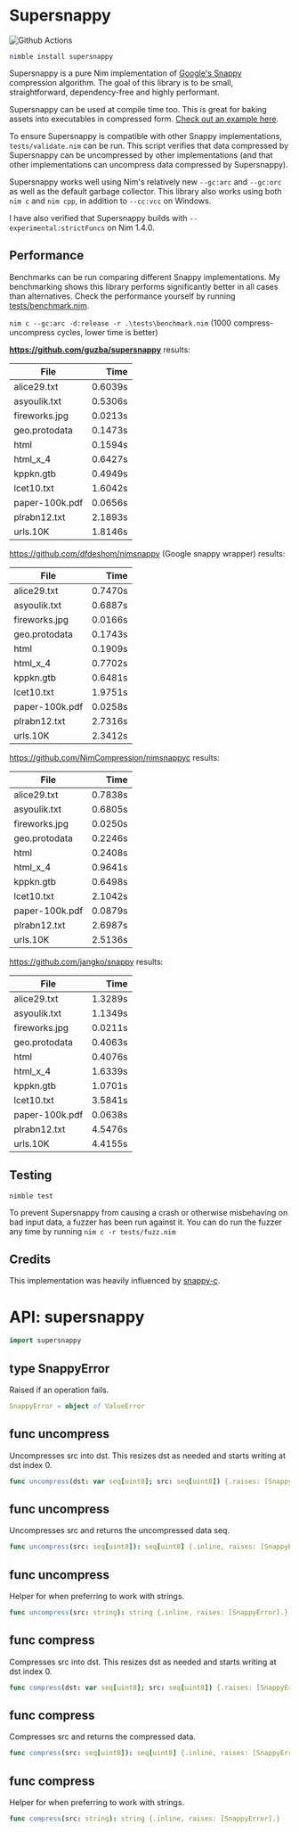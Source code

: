 # Supersnappy

![Github Actions](https://github.com/guzba/supersnappy/workflows/Github%20Actions/badge.svg)

`nimble install supersnappy`

Supersnappy is a pure Nim implementation of [Google's Snappy](https://github.com/google/snappy) compression algorithm. The goal of this library is to be small, straightforward, dependency-free and highly performant.

Supersnappy can be used at compile time too. This is great for baking assets into executables in compressed form. [Check out an example here](https://github.com/guzba/supersnappy/blob/master/examples/compiletime.nim).

To ensure Supersnappy is compatible with other Snappy implementations, `tests/validate.nim` can be run. This script verifies that data compressed by Supersnappy can be uncompressed by other implementations (and that other implementations can uncompress data compressed by Supersnappy).

Supersnappy works well using Nim's relatively new `--gc:arc` and `--gc:orc` as well as the default garbage collector. This library also works using both `nim c` and `nim cpp`, in addition to `--cc:vcc` on Windows.

I have also verified that Supersnappy builds with `--experimental:strictFuncs` on Nim 1.4.0.

## Performance

Benchmarks can be run comparing different Snappy implementations. My benchmarking shows this library performs significantly better in all cases than alternatives. Check the performance yourself by running [tests/benchmark.nim](https://github.com/guzba/supersnappy/blob/master/tests/benchmark.nim).

`nim c --gc:arc -d:release -r .\tests\benchmark.nim` (1000 compress-uncompress cycles, lower time is better)

**https://github.com/guzba/supersnappy** results:

File | Time
--- | ---:
alice29.txt | 0.6039s
asyoulik.txt | 0.5306s
fireworks.jpg | 0.0213s
geo.protodata | 0.1473s
html | 0.1594s
html_x_4 | 0.6427s
kppkn.gtb | 0.4949s
lcet10.txt | 1.6042s
paper-100k.pdf | 0.0656s
plrabn12.txt | 2.1893s
urls.10K | 1.8146s

https://github.com/dfdeshom/nimsnappy (Google snappy wrapper) results:

File | Time
--- | ---:
alice29.txt | 0.7470s
asyoulik.txt | 0.6887s
fireworks.jpg | 0.0166s
geo.protodata | 0.1743s
html | 0.1909s
html_x_4 | 0.7702s
kppkn.gtb | 0.6481s
lcet10.txt | 1.9751s
paper-100k.pdf | 0.0258s
plrabn12.txt | 2.7316s
urls.10K | 2.3412s

https://github.com/NimCompression/nimsnappyc results:

File | Time
--- | ---:
alice29.txt | 0.7838s
asyoulik.txt | 0.6805s
fireworks.jpg | 0.0250s
geo.protodata | 0.2246s
html | 0.2408s
html_x_4 | 0.9641s
kppkn.gtb | 0.6498s
lcet10.txt | 2.1042s
paper-100k.pdf | 0.0879s
plrabn12.txt | 2.6987s
urls.10K | 2.5136s

https://github.com/jangko/snappy results:

File | Time
--- | ---:
alice29.txt | 1.3289s
asyoulik.txt | 1.1349s
fireworks.jpg | 0.0211s
geo.protodata | 0.4063s
html | 0.4076s
html_x_4 | 1.6339s
kppkn.gtb | 1.0701s
lcet10.txt | 3.5841s
paper-100k.pdf | 0.0638s
plrabn12.txt | 4.5476s
urls.10K | 4.4155s

## Testing
`nimble test`

To prevent Supersnappy from causing a crash or otherwise misbehaving on bad input data, a fuzzer has been run against it. You can do run the fuzzer any time by running `nim c -r tests/fuzz.nim`

## Credits

This implementation was heavily influenced by [snappy-c](https://github.com/andikleen/snappy-c).

# API: supersnappy

```nim
import supersnappy
```

## **type** SnappyError

Raised if an operation fails.

```nim
SnappyError = object of ValueError
```

## **func** uncompress

Uncompresses src into dst. This resizes dst as needed and starts writing at dst index 0.

```nim
func uncompress(dst: var seq[uint8]; src: seq[uint8]) {.raises: [SnappyError], tags: [].}
```

## **func** uncompress

Uncompresses src and returns the uncompressed data seq.

```nim
func uncompress(src: seq[uint8]): seq[uint8] {.inline, raises: [SnappyError], tags: [].}
```

## **func** uncompress

Helper for when preferring to work with strings.

```nim
func uncompress(src: string): string {.inline, raises: [SnappyError].}
```

## **func** compress

Compresses src into dst. This resizes dst as needed and starts writing at dst index 0.

```nim
func compress(dst: var seq[uint8]; src: seq[uint8]) {.raises: [SnappyError], tags: [].}
```

## **func** compress

Compresses src and returns the compressed data.

```nim
func compress(src: seq[uint8]): seq[uint8] {.inline, raises: [SnappyError], tags: [].}
```

## **func** compress

Helper for when preferring to work with strings.

```nim
func compress(src: string): string {.inline, raises: [SnappyError].}
```

